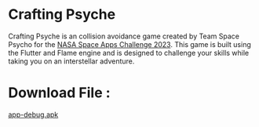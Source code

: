 # Crafting Psyche
Crafting Psyche is an collision avoidance game created by Team Space Psycho for the [NASA Space Apps Challenge 2023](https://www.spaceappschallenge.org/). This game is built using the Flutter and Flame engine and is designed to challenge your skills while taking you on an interstellar adventure. 
# Download File : 
[app-debug.apk](build%2Fapp%2Foutputs%2Fflutter-apk%2Fapp-debug.apk)


